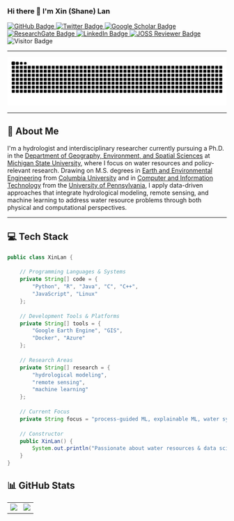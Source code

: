 ### Hi there 👋 I'm Xin (Shane) Lan

<p align="left">
  <a href="https://github.com/xinlan-technology?tab=followers">
    <img src="https://img.shields.io/github/followers/xinlan-technology?style=social" alt="GitHub Badge" />
  </a>
  <a href="https://twitter.com/ShaneResearch">
    <img src="https://img.shields.io/twitter/follow/ShaneResearch?style=social" alt="Twitter Badge" />
  </a>
  <a href="https://scholar.google.com/citations?hl=en&user=hDHQtHAAAAAJ">
    <img src="https://img.shields.io/badge/Google-Scholar-lightgrey" alt="Google Scholar Badge" />
  </a>
  <a href="https://www.researchgate.net/profile/Xin-Lan-20">
    <img src="https://img.shields.io/badge/ResearchGate-Profile-00CCBB?logo=ResearchGate&logoColor=white" alt="ResearchGate Badge" />
  </a>
  <a href="https://www.linkedin.com/in/xin-lan-585912184/">
    <img src="https://img.shields.io/badge/LinkedIn-Profile-blue?logo=linkedin" alt="LinkedIn Badge" />
  </a>
  <a href="https://joss.theoj.org/papers/reviewed_by/@xinlan-technology">
    <img src="https://joss.theoj.org/badges/reviewed_by/@xinlan-technology" alt="JOSS Reviewer Badge" />
  </a>
  <img src="https://visitor-badge.laobi.icu/badge?page_id=xinlan-technology.xinlan-technology" alt="Visitor Badge" />
</p>

---

<picture>
  <source media="(prefers-color-scheme: dark)" srcset="https://raw.githubusercontent.com/xinlan-technology/xinlan-technology/output/github-snake-dark.svg">
  <source media="(prefers-color-scheme: light)" srcset="https://raw.githubusercontent.com/xinlan-technology/xinlan-technology/output/github-snake.svg">
  <img alt="GitHub Contribution Snake Animation" src="https://raw.githubusercontent.com/xinlan-technology/xinlan-technology/output/github-snake.svg">
</picture>

---

## 🧭 About Me

I'm a hydrologist and interdisciplinary researcher currently pursuing a Ph.D. in the [Department of Geography, Environment, and Spatial Sciences](https://geo.msu.edu) at [Michigan State University](https://www.msu.edu), where I focus on water resources and policy-relevant research. Drawing on M.S. degrees in [Earth and Environmental Engineering](https://eee.columbia.edu) from [Columbia University](https://www.columbia.edu) and in [Computer and Information Technology](https://online.seas.upenn.edu/) from the [University of Pennsylvania](https://www.upenn.edu), I apply data-driven approaches that integrate hydrological modeling, remote sensing, and machine learning to address water resource problems through both physical and computational perspectives.

---

## 💻 Tech Stack

```java
public class XinLan {

    // Programming Languages & Systems
    private String[] code = {
        "Python", "R", "Java", "C", "C++", 
        "JavaScript", "Linux"
    };
    
    // Development Tools & Platforms
    private String[] tools = {
        "Google Earth Engine", "GIS", 
        "Docker", "Azure"
    };
    
    // Research Areas
    private String[] research = {
        "hydrological modeling",
        "remote sensing", 
        "machine learning"
    };
    
    // Current Focus
    private String focus = "process-guided ML, explainable ML, water systems modeling";
    
    // Constructor
    public XinLan() {
        System.out.println("Passionate about water resources & data science! 🌊");
    }
}
```




## 📊 GitHub Stats
<div align="center">
<table>
<tr>
<td width="50%" align="center">
<img src="https://github-readme-stats.vercel.app/api?username=xinlan-technology&show_icons=true" />
</td>
<td width="50%" align="center">
<img src="https://github-readme-activity-graph.vercel.app/graph?username=xinlan-technology&theme=github-compact" />
</td>
</tr>
</table>
</div>



